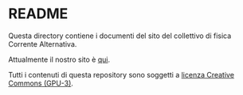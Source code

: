 # README

Questa directory contiene i documenti del sito del collettivo di fisica Corrente Alternativa.

Attualmente il nostro sito è [qui](www.correntealternativa.it).

Tutti i contenuti di questa repository sono soggetti a [licenza Creative Commons (GPU-3)](LICENCE).
